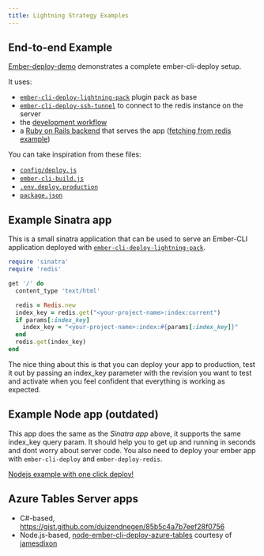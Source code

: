```yaml
---
title: Lightning Strategy Examples
---
```


## End-to-end Example

[Ember-deploy-demo](https://github.com/ghedamat/ember-deploy-demo) demonstrates a complete ember-cli-deploy setup.

It uses:

* [`ember-cli-deploy-lightning-pack`](https://github.com/ember-cli-deploy/ember-cli-deploy-lightning-pack) plugin pack as base
* [`ember-cli-deploy-ssh-tunnel`](https://github.com/ember-cli-deploy/ember-cli-deploy-ssh-tunnel) to connect to the redis instance on the server
* the [development workflow](../development-workflow)
* a [Ruby on Rails backend](https://github.com/ghedamat/ember-deploy-demo/tree/master/edd-rails) that serves the app ([fetching from redis example](https://github.com/ghedamat/ember-deploy-demo/blob/master/edd-rails/app/controllers/demo_controller.rb))

You can take inspiration from these files:

* [`config/deploy.js`](https://github.com/ghedamat/ember-deploy-demo/blob/master/edd-cli/config/deploy.js)
* [`ember-cli-build.js`](https://github.com/ghedamat/ember-deploy-demo/blob/master/edd-cli/ember-cli-build.js)
* [`.env.deploy.production`](https://github.com/ghedamat/ember-deploy-demo/blob/master/edd-cli/.env.deploy.production.example)
* [`package.json`](https://github.com/ghedamat/ember-deploy-demo/blob/master/edd-cli/package.json#L33-L34)

## Example Sinatra app

This is a small sinatra application that can be used to serve an Ember-CLI application deployed with [`ember-cli-deploy-lightning-pack`](https://github.com/ember-cli-deploy/ember-cli-deploy-lightning-pack).

```ruby
require 'sinatra'
require 'redis'

get '/' do
  content_type 'text/html'

  redis = Redis.new
  index_key = redis.get("<your-project-name>:index:current")
  if params[:index_key]
    index_key = "<your-project-name>:index:#{params[:index_key]}"
  end
  redis.get(index_key)
end
```

The nice thing about this is that you can deploy your app to production, test it out by passing an index_key parameter with the revision you want to test and activate when you feel confident that everything is working as expected.

## Example Node app (outdated)

This app does the same as the *Sinatra app* above, it supports the same index_key query param. It should help you to get up and running in seconds and dont worry about server code. You also need to deploy your ember app with `ember-cli-deploy` and `ember-deploy-redis`.

[Nodejs example with one click deploy!](https://github.com/philipheinser/ember-lightning)

## Azure Tables Server apps

- C#-based, https://gist.github.com/duizendnegen/85b5c4a7b7eef28f0756
- Node.js-based, [node-ember-cli-deploy-azure-tables](https://github.com/jamesdixon/node-ember-cli-deploy-azure-tables) courtesy of [jamesdixon](https://github.com/jamesdixon/)
